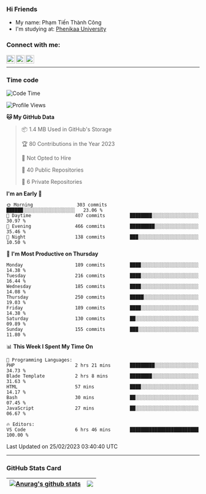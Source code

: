 ### Hi Friends

- My name: Phạm Tiến Thành Công
- I'm studying at: [Phenikaa University]


### Connect with me:
[<img align="left" alt="PhamTienThanhCong | Facebook" width="22px" src="https://upload.wikimedia.org/wikipedia/commons/thumb/1/16/Facebook-icon-1.png/640px-Facebook-icon-1.png" />][facebook]
[<img align="left" alt="PhamTienThanhCong | Zalo" width="22px" src="https://www.anphatpc.com.vn/template/anphat_2020v2/images/icon-zalo.jpg" />][zalo]
[<img align="left" alt="PhamTienThanhCong | LinkedIn" width="22px" src="https://cdn3.iconfinder.com/data/icons/inficons/512/linkedin.png" />][linkedin]

<br />

---

### Time code

<!--START_SECTION:waka-->
![Code Time](http://img.shields.io/badge/Code%20Time-885%20hrs%2013%20mins-blue)

![Profile Views](http://img.shields.io/badge/Profile%20Views-9-blue)

**🐱 My GitHub Data** 

> 📦 1.4 MB Used in GitHub's Storage 
 > 
> 🏆 80 Contributions in the Year 2023
 > 
> 🚫 Not Opted to Hire
 > 
> 📜 40 Public Repositories 
 > 
> 🔑 6 Private Repositories 
 > 
**I'm an Early 🐤** 

```text
🌞 Morning                303 commits         ██████░░░░░░░░░░░░░░░░░░░   23.06 % 
🌆 Daytime                407 commits         ████████░░░░░░░░░░░░░░░░░   30.97 % 
🌃 Evening                466 commits         █████████░░░░░░░░░░░░░░░░   35.46 % 
🌙 Night                  138 commits         ███░░░░░░░░░░░░░░░░░░░░░░   10.50 % 
```
📅 **I'm Most Productive on Thursday** 

```text
Monday                   189 commits         ████░░░░░░░░░░░░░░░░░░░░░   14.38 % 
Tuesday                  216 commits         ████░░░░░░░░░░░░░░░░░░░░░   16.44 % 
Wednesday                185 commits         ████░░░░░░░░░░░░░░░░░░░░░   14.08 % 
Thursday                 250 commits         █████░░░░░░░░░░░░░░░░░░░░   19.03 % 
Friday                   189 commits         ████░░░░░░░░░░░░░░░░░░░░░   14.38 % 
Saturday                 130 commits         ██░░░░░░░░░░░░░░░░░░░░░░░   09.89 % 
Sunday                   155 commits         ███░░░░░░░░░░░░░░░░░░░░░░   11.80 % 
```


📊 **This Week I Spent My Time On** 

```text
💬 Programming Languages: 
PHP                      2 hrs 21 mins       █████████░░░░░░░░░░░░░░░░   34.73 % 
Blade Template           2 hrs 8 mins        ████████░░░░░░░░░░░░░░░░░   31.63 % 
HTML                     57 mins             ████░░░░░░░░░░░░░░░░░░░░░   14.17 % 
Bash                     30 mins             ██░░░░░░░░░░░░░░░░░░░░░░░   07.45 % 
JavaScript               27 mins             ██░░░░░░░░░░░░░░░░░░░░░░░   06.67 % 

🔥 Editors: 
VS Code                  6 hrs 46 mins       █████████████████████████   100.00 % 
```


 Last Updated on 25/02/2023 03:40:40 UTC
<!--END_SECTION:waka-->

---

### GitHub Stats Card

| <a href="https://github.com/phamtienthanhcong"><img align="center" src="https://github-readme-stats.vercel.app/api?username=PhamTienThanhCong&show_icons=true&include_all_commits=true&theme=buefy&hide_border=true&theme=ocean_dark" alt="Anurag's github stats" /></a> | <a href="https://github.com/phamtienthanhcong"><img align="center" src="https://github-readme-stats.vercel.app/api/top-langs/?username=PhamTienThanhCong&layout=compact&theme=buefy&hide_border=true&theme=ocean_dark" /></a> |
| ------------- | ------------- |

[Phenikaa University]: https://phenikaa-uni.edu.vn/vi
[facebook]: https://www.facebook.com/phamtienthanhcong
[linkedin]: https://linkedin.com/in/phamtienthanhcong
[zalo]: https://zalo.me/0396396332
[tiktok]: https://www.tiktok.com/@phamtienthanhcong
[web]: https://github.com/PhamTienThanhCong/web_dev
[min project]: https://github.com/PhamTienThanhCong/Project-Of-Web
[c and cpp]: https://github.com/PhamTienThanhCong/Code_C_and_Cpro
[python]: https://github.com/PhamTienThanhCong/Python_beginer
